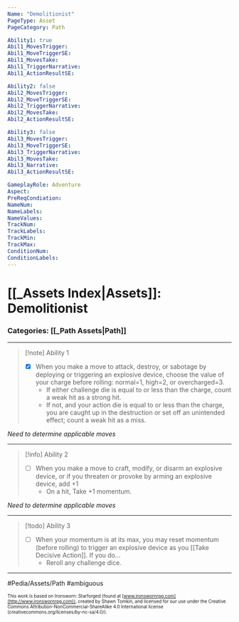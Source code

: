 ```yaml
---
Name: "Demolitionist"
PageType: Asset
PageCategory: Path

Ability1: true
Abil1_MovesTrigger:
Abil1_MoveTriggerSE:
Abil1_MovesTake:
Abil1_TriggerNarrative:
Abil1_ActionResultSE:

Ability2: false
Abil2_MovesTrigger:
Abil2_MoveTriggerSE:
Abil2_TriggerNarrative:
Abil2_MovesTake:
Abil2_ActionResultSE:

Ability3: false
Abil3_MovesTrigger:
Abil3_MoveTriggerSE:
Abil3_TriggerNarrative:
Abil3_MovesTake:
Abil3_Narrative:
Abil3_ActionResultSE:

GameplayRole: Adventure
Aspect:
PreReqCondiation: 
NameNum:
NameLabels:
NameValues:
TrackNum:
TrackLabels:
TrackMin:
TrackMax:
ConditionNum:
ConditionLabels:
---
```

# [[_Assets Index|Assets]]: Demolitionist
### Categories: [[_Path Assets|Path]]
___
> [!note] Ability 1
> - [x] When you make a move to attack, destroy, or sabotage by deploying or triggering an explosive device, choose the value of your charge before rolling: normal=1, high=2, or overcharged=3. 
> 	- If either challenge die is equal to or less than the charge, count a weak hit as a strong hit. 
> 	- If not, and your action die is equal to or less than the charge, you are caught up in the destruction or set off an unintended effect; count a weak hit as a miss.

*Need to determine applicable moves*
___
> [!info] Ability 2
> - [ ] When you make a move to craft, modify, or disarm an explosive device, or if you threaten or provoke by arming an explosive device, add +1
> 	- On a hit, Take +1 momentum.

*Need to determine applicable moves*
___
> [!todo] Ability 3
> - [ ] When your momentum is at its max, you may reset momentum (before rolling) to trigger an explosive device as you [[Take Decisive Action]]. If you do... 
> 	- Reroll any challenge dice.
___

#Pedia/Assets/Path 
#ambiguous 

<font size=-2>This work is based on Ironsworn: Starforged (found at [www.ironswornrpg.com](http://www.ironswornrpg.com)), created by Shawn Tomkin, and licensed for our use under the Creative Commons Attribution-NonCommercial-ShareAlike 4.0 International license  (creativecommons.org/licenses/by-nc-sa/4.0/).</font>